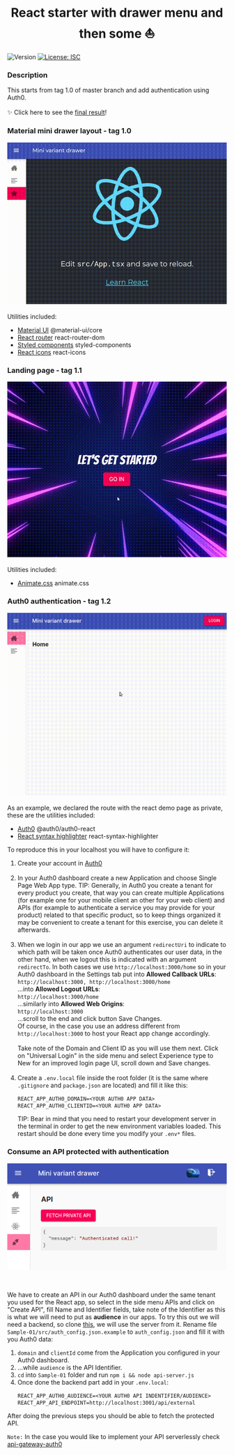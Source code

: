 <h1 align="center">React starter with drawer menu and then some ⛵</h1>
<p>
  <img alt="Version" src="https://img.shields.io/badge/version-1.0.0-blue.svg?cacheSeconds=2592000" />
  <a href="#" target="_blank">
    <img alt="License: ISC" src="https://img.shields.io/badge/License-ISC-yellow.svg" />
  </a>
</p>

### Description

This starts from tag 1.0 of master branch and add authentication using Auth0.<br /><br />
✨ Click here to see the [final result](https://5f78746ec2c10c83b073ffc0--react-starter-s4nt14go.netlify.app)! 
### Material mini drawer layout - tag 1.0<br />
![tag 1.0](./showcase/tag1.gif)<br /><br />
Utilities included:
* [Material UI](https://material-ui.com) @material-ui/core
* [React router](https://reactrouter.com/web) react-router-dom
* [Styled components](https://styled-components.com) styled-components
* [React icons](https://react-icons.netlify.com) react-icons

### Landing page - tag 1.1<br />
![tag 1.1](./showcase/tag1.1.gif)<br /><br />
Utilities included:
* [Animate.css](https://animate.style) animate.css

### Auth0 authentication - tag 1.2<br />
![final](./showcase/final.gif)<br /><br />
As an example, we declared the route with the react demo page as private, these are the utilities included:
* [Auth0](https://auth0.com) @auth0/auth0-react
* [React syntax highlighter](https://github.com/react-syntax-highlighter/react-syntax-highlighter) react-syntax-highlighter

To reproduce this in your localhost you will have to configure it:
1. Create your account in [Auth0](https://auth0.com)<br /><br />
1. In your Auth0 dashboard create a new Application and choose Single Page Web App type. TIP: Generally, in Auth0 you create a tenant for every product you create, that way you can create multiple Applications (for example one for your mobile client an other for your web client) and APIs (for example to authenticate a service you may provide for your product) related to that specific product, so to keep things organized it may be convenient to create a tenant for this exercise, you can delete it afterwards.<br /><br />
1. When we login in our app we use an argument `redirectUri` to indicate to which path will be taken once Auth0 authenticates our user data, in the other hand, 
when we logout this is indicated with an argument `redirectTo`. In both cases we use `http://localhost:3000/home` so in your Auth0 dashboard in the Settings tab put into **Allowed Callback URLs**:<br />
 `http://localhost:3000, http://localhost:3000/home`<br />
 ...into **Allowed Logout URLs**:<br />
 `http://localhost:3000/home`<br />
 ...similarly into **Allowed Web Origins**:<br /> 
  `http://localhost:3000`<br />
  ...scroll to the end and click button Save Changes.<br />
Of course, in the case you use an address different from `http://localhost:3000` to host your React app change accordingly.<br />  
Take note of the Domain and Client ID as you will use them next. Click on "Universal Login" in the side menu and select Experience type to New for an improved login page UI, scroll down and Save changes.<br /><br />
1. Create a `.env.local` file inside the root folder (it is the same where `.gitignore` and `package.json` are located) and fill it like this:<br/>
    ```shell script
    REACT_APP_AUTH0_DOMAIN=<YOUR AUTH0 APP DATA>
    REACT_APP_AUTH0_CLIENTID=<YOUR AUTH0 APP DATA>
    ```
    TIP: Bear in mind that you need to restart your development server in the terminal in order to get the new environment variables loaded. This restart should be done every time you modify your `.env*` files.

### Consume an API protected with authentication<br />
<p align="center">
  <img src="./showcase/protectedApi.png" alt="Protected API" />
</p><br />

We have to create an API in our Auth0 dashboard under the same tenant you used for the React app, so select in the side menu APIs and click on "Create API", fill Name and Identifier fields, take note of the Identifier as this is what we will need to put as **audience** in our apps.
To try this out we will need a backend, so clone [this](https://github.com/auth0-samples/auth0-react-samples), we will use the server from it. Rename file `Sample-01/src/auth_config.json.example` to `auth_config.json` and fill it with you Auth0 data:
1.  `domain` and `clientId` come from the Application you configured in your Auth0 dashboard.
1. ...while `audience` is the API Identifier.
1. `cd` into `Sample-01` folder and run `npm i && node api-server.js`
1. Once done the backend part add in your `.env.local`:
    ```shell script
    REACT_APP_AUTH0_AUDIENCE=<YOUR AUTH0 API INDENTIFIER/AUDIENCE>
    REACT_APP_API_ENDPOINT=http://localhost:3001/api/external
    ```
   
After doing the previous steps you should be able to fetch the protected API.

`Note:` In the case you would like to implement your API serverlessly check [api-gateway-auth0](https://github.com/s4nt14go/api-gateway-auth0)   

